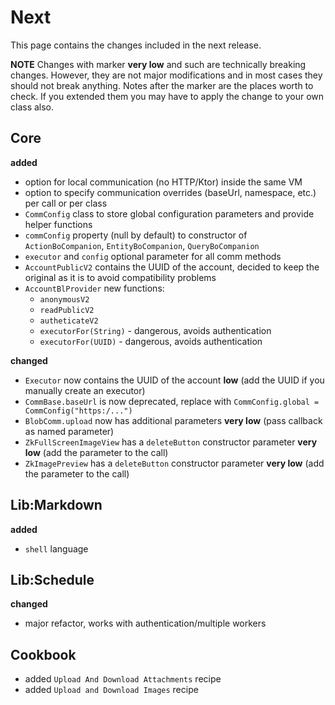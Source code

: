 # Next

This page contains the changes included in the next release.

**NOTE** Changes with marker **very low** and such are technically breaking changes. However, they are
not major modifications and in most cases they should not break anything. Notes after the marker
are the places worth to check. If you extended them you may have to apply the change to your own class also.


## Core

**added**

- option for local communication (no HTTP/Ktor) inside the same VM
- option to specify communication overrides (baseUrl, namespace, etc.) per call or per class
- `CommConfig` class to store global configuration parameters and provide helper functions
- `commConfig` property (null by default) to constructor of `ActionBoCompanion`, `EntityBoCompanion`, `QueryBoCompanion`
- `executor` and `config` optional parameter for all comm methods
- `AccountPublicV2` contains the UUID of the account, decided to keep the original as it is to avoid compatibility problems
- `AccountBlProvider` new functions: 
  - `anonymousV2`
  - `readPublicV2`
  - `autheticateV2`
  - `executorFor(String)` - dangerous, avoids authentication
  - `executorFor(UUID)` - dangerous, avoids authentication
  
**changed**

- `Executor` now contains the UUID of the account **low** (add the UUID if you manually create an executor)
- `CommBase.baseUrl` is now deprecated, replace with `CommConfig.global = CommConfig("https:/...")`
- `BlobComm.upload` now has additional parameters **very low** (pass callback as named parameter)
- `ZkFullScreenImageView` has a `deleteButton` constructor parameter **very low** (add the parameter to the call)
- `ZkImagePreview` has a `deleteButton` constructor parameter **very low** (add the parameter to the call)

## Lib:Markdown

**added**

- `shell` language

## Lib:Schedule

**changed**

- major refactor, works with authentication/multiple workers

## Cookbook

- added `Upload And Download Attachments` recipe
- added `Upload and Download Images` recipe